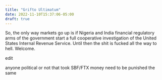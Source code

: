 ```yaml
---
title: "Grifto Ultimatum"
date: 2022-11-10T15:37:06-05:00
draft: true
---
```


So, the only way markets go up is if Nigeria and India financial regulatory arms of the government start a full cooperative investigation of the United States Internal Revenue Service. Until then the shit is fucked all the way to hell. Welcome.

edit  

anyone political or not that took SBF/FTX money need to be punished the same 